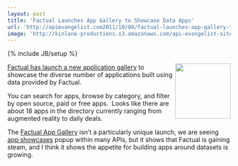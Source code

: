 ```yaml
---
layout: post
title: 'Factual Launches App Gallery to Showcase Data Apps'
url: 'http://apievangelist.com2011/10/08/factual-launches-app-gallery-to-showcase-data-apps/'
image: 'http://kinlane-productions.s3.amazonaws.com/api-evangelist-site/blog/factual-logo-315x82.png'
---
```

{% include JB/setup %}
<p>
     <a href="http://www.factual.com/"><img src="http://kinlane-productions.s3.amazonaws.com/api-evangelist/factual/factual-logo.png"  width="125" align="right" /></a>
</p>
<p>
     <a href="http://blog.factual.com/factual-app-gallery">Factual has launch a new application gallery</a> to showcase the diverse number of applications built using data provided by Factual.
</p>
<p>
     You can search for apps, browse by category, and filter by open source, paid or free apps.  Looks like there are about 18 apps in the directory currently ranging from augmented reality to daily deals.
</p>
<p>
     The <a href="http://www.factual.com/gallery">Factual App Gallery</a> isn’t a particularly unique launch, we are seeing <a title="App Showcase" href="/buildingblocks/app_gallery.php">app showcases</a> popup within many APIs, but it shows that Factual is gaining steam, and I think it shows the appetite for building apps around datasets is growing.
</p>
